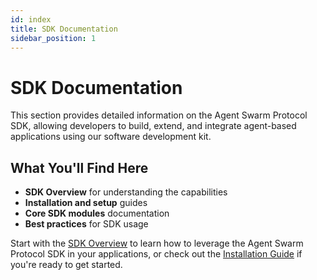 ```yaml
---
id: index
title: SDK Documentation
sidebar_position: 1
---
```


# SDK Documentation

This section provides detailed information on the Agent Swarm Protocol SDK, allowing developers to build, extend, and integrate agent-based applications using our software development kit.

## What You'll Find Here

- **SDK Overview** for understanding the capabilities
- **Installation and setup** guides
- **Core SDK modules** documentation
- **Best practices** for SDK usage

Start with the [SDK Overview](./overview) to learn how to leverage the Agent Swarm Protocol SDK in your applications, or check out the [Installation Guide](./installation) if you're ready to get started. 